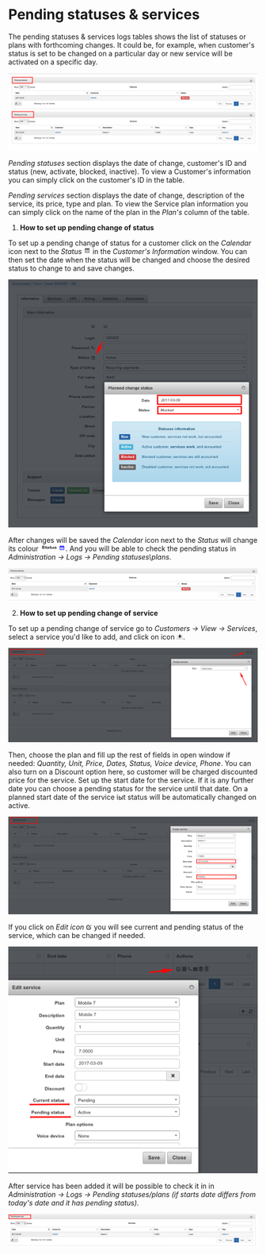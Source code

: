 Pending statuses & services
======================

The pending statuses & services logs tables shows the list of statuses or plans with forthcoming changes.  It could be, for example, when customer's status is set to be changed on a particular day or new service will be activated on a specific day.

![Pending](pending.png)

*Pending statuses* section displays the date of change, customer's ID and status (new, activate, blocked, inactive). To view a Customer's information you can simply click on the customer's ID in the table.

*Pending services* section displays the date of change, description of the service, its price, type and plan. To view the Service plan information you can simply click on the name of the plan in the *Plan's* column of the table.


1. **How to set up pending change of status**

To set up a pending change of status for a customer click on the *Calendar* icon next to the *Status* <icon class="image-icon">![ViewIcon1](view_icon1.png)</icon> in the *Customer's Information* window. You can then set the date when the status will be changed and choose the desired status to change to and save changes.

![Planned change status](planned_change_status.png)

After changes will be saved the *Calendar* icon next to the *Status* will change its colour <icon class="image-icon"> ![ViewIcon2](view_icon2.png)</icon>. And you will be able to check the pending status in *Administration → Logs → Pending statuses\plans*.

![Pending customers](pending_customers.png)


2. **How to set up pending change of service**

To set up a pending change of service go to *Customers → View → Services*, select a service you'd like to add, and click on icon <icon class="image-icon">![ViewIcon3](view_icon3.png)</icon>.

![Create service](create_service.png)

 Then, choose the plan and fill up the rest of fields in open window if needed: *Quantity, Unit, Price, Dates, Status, Voice device, Phone*. You can also turn on a Discount option here, so customer will be charged  discounted price for the service. Set up the start date for the service. If it is any further date you can choose a pending status for the service until that date. On a planned start date of the service iыt status will be automatically changed on active.

![Create service2](create_service2.png)

If you click on *Edit icon* <icon class="image-icon">![ViewIcon4](view_icon4.png)</icon> you will see current and pending status of the service, which can be changed if needed.

![Edit service](edit_service.png)

After service has been added it will be possible to check it in in *Administration → Logs → Pending statuses/plans (if starts date differs from today's date and it has pending status)*.

![Pending services](pending_services.png)

